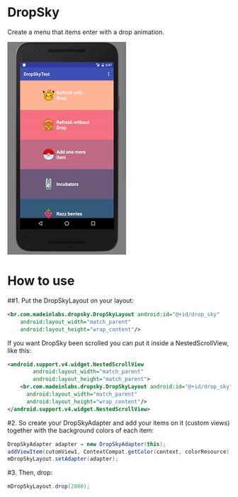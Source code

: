 # DropSky

Create a menu that items enter with a drop animation.

![alt tag](https://github.com/MadeInLabs/DropSky/blob/master/giphy.gif)

# How to use

##1. Put the DropSkyLayout on your layout:

```xml
<br.com.madeinlabs.dropsky.DropSkyLayout android:id="@+id/drop_sky"
    android:layout_width="match_parent"
    android:layout_height="wrap_content"/>
```

If you want DropSky been scrolled you can put it inside a NestedScrollView, like this:

```xml
<android.support.v4.widget.NestedScrollView
        android:layout_width="match_parent"
        android:layout_height="match_parent">
    <br.com.madeinlabs.dropsky.DropSkyLayout android:id="@+id/drop_sky"
      android:layout_width="match_parent"
      android:layout_height="wrap_content"/>
</android.support.v4.widget.NestedScrollView>
```

#2. So create your DropSkyAdapter and add your items on it (custom views) together with the background colors of each item:

```java
DropSkyAdapter adapter = new DropSkyAdapter(this);
addViewItem(cutomView1, ContextCompat.getColor(context, colorResource));
mDropSkyLayout.setAdapter(adapter);
```

#3. Then, drop:

```java
mDropSkyLayout.drop(2000);
```

